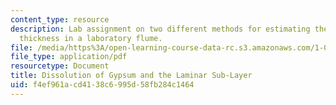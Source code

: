 ```yaml
---
content_type: resource
description: Lab assignment on two different methods for estimating the laminar sub-layer
  thickness in a laboratory flume.
file: /media/https%3A/open-learning-course-data-rc.s3.amazonaws.com/1-061-transport-processes-in-the-environment-fall-2008/f4ef961acd4138c6995d58fb284c1464_lab8dissolution.pdf
file_type: application/pdf
resourcetype: Document
title: Dissolution of Gypsum and the Laminar Sub-Layer
uid: f4ef961a-cd41-38c6-995d-58fb284c1464
---
```


